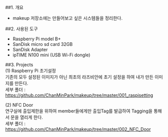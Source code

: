 ##1. 개요  
- makeup 저장소에는 만들어보고 싶은 시스템들을 정리한다.  

##2. 사용된 도구  
- Raspberry Pi model B+  
- SanDisk micro sd card 32GB  
- SanDisk Adapter  
- ipTIME N100 mini (USB Wi-Fi dongle)  

##3. Projects  
(1) Raspberry Pi 초기설정  
기존의 모두 설정된 이미지가 아닌 최초의 라즈비안에 초기 설정을 하여 내가 만든 이미지를 만든다.  
세부 폴더 : https://github.com/ChanMinPark/makeup/tree/master/001_raspisetting  

(2) NFC Door  
연구실에 출입제한을 위하여 member들에게만 출입Tag를 발급하여 Tagging을 통해서 문을 열리게 한다.  
세부 폴더 : https://github.com/ChanMinPark/makeup/tree/master/002_NFC_Door  

